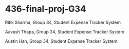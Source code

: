 # 436-final-proj-G34

Ritik Sharma,  Group 34, Student Expense Tracker System

Aavash Thapa, Group 34, Student Expense Tracker System

Austin Han, Group 34, Student Expense Tracker System
